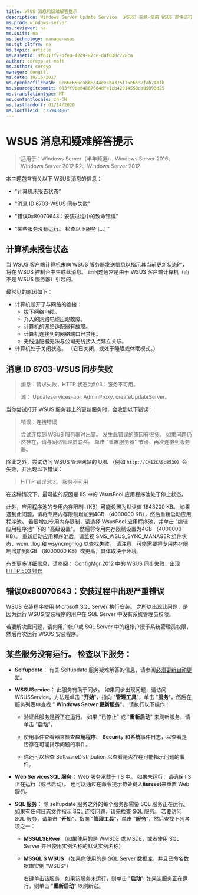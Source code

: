 ```yaml
---
title: WSUS 消息和疑难解答提示
description: Windows Server Update Service （WSUS）主题-使用 WSUS 邮件进行故障排除
ms.prod: windows-server
ms.reviewer: na
ms.suite: na
ms.technology: manage-wsus
ms.tgt_pltfrm: na
ms.topic: article
ms.assetid: 9f6317f7-bfe0-42d9-87ce-d8f038c728ca
author: coreyp-at-msft
ms.author: coreyp
manager: dongill
ms.date: 10/16/2017
ms.openlocfilehash: 0c66e655ea6b6c44ee3ba375f75e6532fab74bfb
ms.sourcegitcommit: 083ff9bed4867604dfe1cb42914550da05093d25
ms.translationtype: MT
ms.contentlocale: zh-CN
ms.lasthandoff: 01/14/2020
ms.locfileid: "75948486"
---
```

# <a name="wsus-messages-and-troubleshooting-tips"></a>WSUS 消息和疑难解答提示

>适用于：Windows Server（半年频道）、Windows Server 2016、Windows Server 2012 R2、Windows Server 2012

本主题包含有关以下 WSUS 消息的信息：

-   "计算机未报告状态"

-   "消息 ID 6703-WSUS 同步失败"

-   "错误0x80070643：安装过程中的致命错误"

-   "某些服务没有运行。 检查以下服务 [...] "

## <a name="computer-has-not-reported-status"></a>计算机未报告状态
当 WSUS 客户端计算机未向 WSUS 服务器发送信息以指示其当前更新状态时，将在 WSUS 控制台中生成此消息。 此问题通常是由于 WSUS 客户端计算机（而不是 WSUS 服务器）引起的。

最常见的原因如下：

-   计算机断开了与网络的连接：
    -   拔下网络电缆。
    -   介入的网络电缆出现故障。
    -   计算机的网络适配器有故障。
    -   计算机连接到的网络端口已禁用。
    -   无线适配器无法与公司无线接入点建立关联。
-   计算机处于关闭状态。 （它已关闭，或处于睡眠或休眠模式。）

## <a name="message-id-6703---wsus-synchronization-failed"></a>消息 ID 6703-WSUS 同步失败
> 消息：请求失败，HTTP 状态为503：服务不可用。
> 
> 源： Updateservices-api. AdminProxy. createUpdateServer。

当你尝试打开 WSUS 服务器上的更新服务时，会收到以下错误：

> 错误：连接错误
> 
> 尝试连接到 WSUS 服务器时出错。 发生此错误的原因有很多。 如果问题仍然存在，请与网络管理员联系。 单击 "重置服务器" 节点，再次连接到服务器。

除此之外，尝试访问 WSUS 管理网站的 URL （例如 `http://CM12CAS:8530`）会失败，并出现以下错误：

> HTTP 错误503。 服务不可用

在这种情况下，最可能的原因是 IIS 中的 WsusPool 应用程序池处于停止状态。

此外，应用程序池的专用内存限制（KB）可能设置为默认值 1843200 KB。 如果遇到此问题，请将专用内存限制增加到4GB （4000000 KB），然后重新启动应用程序池。 若要增加专用内存限制，请选择 WsusPool 应用程序池，并单击 "编辑应用程序池" 下的 "高级设置"。 然后将专用内存限制设置为4GB （4000000 KB）。 重新启动应用程序池后，请监视 SMS_WSUS_SYNC_MANAGER 组件状态、wcm. .log 和 wsyncmgr.log 以查找失败。 请注意，可能需要将专用内存限制增加到8GB （8000000 KB）或更高，具体取决于环境。

有关更多详细信息，请参阅： [ConfigMgr 2012 中的 WSUS 同步失败，出现 HTTP 503 错误](https://blogs.technet.com/b/sus/archive/2015/03/23/configmgr-2012-support-tip-wsus-sync-fails-with-http-503-errors.aspx)

## <a name="error-0x80070643-fatal-error-during-installation"></a>错误0x80070643：安装过程中出现严重错误
WSUS 安装程序使用 Microsoft SQL Server 执行安装。 之所以出现此问题，是因为运行 WSUS 安装程序的用户在 SQL Server 中没有系统管理员权限。

若要解决此问题，请向用户帐户或 SQL Server 中的组帐户授予系统管理员权限，然后再次运行 WSUS 安装程序。

## <a name="some-services-are-not-running-check-the-following-services"></a>某些服务没有运行。 检查以下服务：

- **Selfupdate：** 有关 Selfupdate 服务疑难解答的信息，请参阅[必须更新自动更新](https://technet.microsoft.com/library/cc708554(v=ws.10).aspx)。

- **WSSUService：** 此服务有助于同步。 如果同步出现问题，请访问 WSUSService，方法是单击 "**开始**"，指向 "**管理工具**"，单击 "**服务**"，然后在服务列表中查找 " **Windows Server 更新服务**"。 请执行以下操作：
    
    -   验证此服务是否正在运行。 如果 "已停止" 或 "**重新启动**" 来刷新服务，请单击 "**启动**"。
    
    -   使用事件查看器来检查**应用程序**、 **Securit**y 和**系统**事件日志，以查看是否存在可能指示问题的事件。
    
    -   你还可以检查 SoftwareDistribution 以查看是否存在可能指示问题的事件。

- **Web ServicesSQL 服务：** Web 服务承载于 IIS 中。 如果未运行，请确保 IIS 正在运行（或已启动）。 还可以通过在命令提示符处键入**iisreset**来重置 Web 服务。

- **SQL 服务：** 除 selfupdate 服务之外的每个服务都需要 SQL 服务正在运行。 如果有任何日志文件指示 SQL 连接问题，请先检查 SQL 服务。 若要访问 SQL 服务，请单击 "**开始**"，指向 "**管理工具**"，单击 "**服务**"，然后查找下列各项之一：
    
  - **MSSQLSERver** （如果使用的是 WMSDE 或 MSDE，或者使用 SQL Server 并且使用实例名称的默认实例名称）
    
  - **MSSQL $ WSUS** （如果你使用的是 SQL Server 数据库，并且已命名数据库实例 "WSUS"）
    
    右键单击该服务，如果该服务未运行，则单击 "**启动**"; 如果该服务正在运行，则单击 "**重新启动**" 以刷新它。
